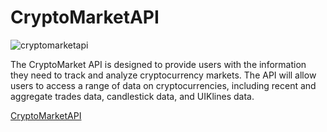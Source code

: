 # CryptoMarketAPI

![cryptomarketapi](https://i.ibb.co/QmQPyRJ/cryptomarketapi.jpg)

The CryptoMarket API is designed to provide users with the information they need to track and analyze cryptocurrency markets. The API will allow users to access a range of data on cryptocurrencies, including recent and aggregate trades data, candlestick data, and UIKlines data.

[CryptoMarketAPI](https://cryptomarketapi.deta.dev/)